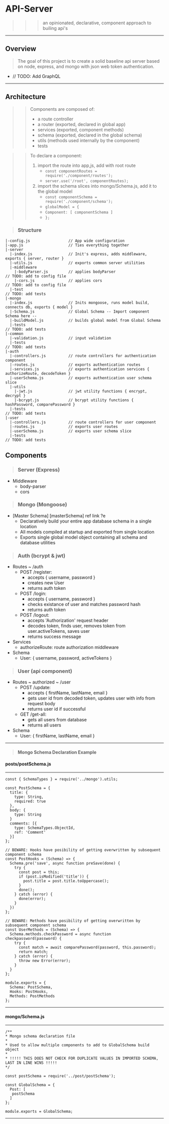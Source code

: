 # API-Server
>>> an opinionated, declarative, component approach to builing api's
* * *

## Overview

> The goal of this project is to create a solid baseline 
> api server based on node, express, and mongo
>  with json web token authentication.
* // TODO: Add GraphQL
* * *

## Architecture

>> Components are composed of:
>> * a route controller
>> * a router (exported, declared in global app)
>> * services (exported, component methods)
>> * schema (exported, declared in the global schema)
>> * utils (methods used internally by the component)
>> * tests

>> To declare a component:
>> 1. import the route into app,js, add with root route
>>    * `const componentRoutes = require('./component/routes');`
>>    * `server.use('/root', componentRoutes);`
>> 2. import the schema slices into mongo/Schema.js,
>>    add it to the global model
>>    * `const componentSchema = require('./component/schema');`
>>    * `globalModel = {`
>>    * `Component: [ componentSchema ]`
>>    * `};`

> ### Structure
    |-config.js                 // App wide configuration                                       
    |-app.js                    // Ties everything together
    |-server
      |-index.js                // Init's express, adds middleware, exports { server, router }
      |-utils.js                // exports common server utilities
      |-middleware
        |-bodyParser.js         // applies bodyParser                                                // TODO: add to config file
        |-cors.js               // applies cors                                                      // TODO: add to config file
      |-test                                                                                         // TODO: add tests
    |-mongo
      |-index.js                // Inits mongoose, runs model build, connects db, exports { model }
      |-Schema.js               // Global Schema -- Import component Schema here --
      |-buildModel.js           // builds global model from Global Schema
      |-tests                                                                                        // TODO: add tests
    |-common
      |-validation.js           // input validation
      |-tests                                                                                        // TODO: add tests
    |-auth
      |-controllers.js          // route controllers for authentication component
      |-routes.js               // exports authentication routes 
      |-services.js             // exports authentication services { authorizeRoute, decodeToken }
      |-userSchema.js           // exports authentication user schema slice
      |-utils
        |-jwt.js                // jwt utility functions { encrypt, decrypt }
        |-bcrypt.js             // bcrypt utility functions { hashPassword, comparePassword }
      |-tests                                                                                        // TODO: add tests
    |-user
      |-controllers.js          // route controllers for user component
      |-routes.js               // exports user routes
      |-userSchema.js           // exports user schema slice
      |-tests                                                                                        // TODO: add tests
## Components
> ### Server (Express)
* Middleware
  * body-parser
  * cors


> ### Mongo (Mongoose)
* [Master Schema] [masterSchema] ref link ?e
  * Declaratively build your entire app database schema 
    in a single location
  * All models compiled at startup and exported from 
    single location
  * Exports single global model object containing all schema
    and database utilities


> ### Auth (bcrypt & jwt)
* Routes ~ /auth
    * POST /register: 
      * accepts { username, password }
      * creates new User
      * returns auth token
    * POST /login:
      * accepts { username, password }
      * checks existance of user and matches password hash
      * returns auth token
    * POST /logout:
      * accepts 'Authorization' request header
      * decodes token, finds user, removes token from user.activeTokens, 
        saves user
      * returns success message
* Services
  * authorizeRoute: route authorization middleware
* Schema
  * User: { username, password, activeTokens }


> ### User (api component)
* Routes ~ authorized ~ /user
  * POST /update:
    * accepts { firstName, lastName, email }
    * gets user id from decoded token, updates user with info from
      request body
    * returns user id if successful
  * GET /get-all:
    * gets all users from database
    * returns all users
* Schema
  * User: { firstName, lastName, email }

* * *
> #### Mongo Schema Declaration Example
#### posts/postSchema.js

* * *

    const { SchemaTypes } = require('../mongo').utils;

    const PostSchema = {
      title: {
        type: String,
        required: true
      },
      body: {
        type: String
      }
      comments: [{
        type: SchemaTypes.ObjectId,
        ref: 'Comment'
      }]
    };

    // BEWARE: Hooks have posibility of getting overwritten by subsequent component schema
    const PostHooks = (Schema) => {
      Schema.pre('save', async function preSave(done) {
        try {
          const post = this;
          if (post.isModified('title')) {
            post.title = post.title.toUppercase();
          }
          done();
        } catch (error) {
          done(error);
        }
      })
    };

    // BEWARE: Methods have posibility of getting overwritten by subsequent component schema
    const UserMethods = (Schema) => {
      Schema.methods.checkPassword = async function checkpassword(password) {
        try {
          const match = await comparePassword(password, this.password);
          return match;
        } catch (error) {
          throw new Error(error);
        }
      }
    };

    module.exports = {
      Schema: PostSchema,
      Hooks: PostHooks,
      Methods: PostMethods
    };

* * *

  #### mongo/Schema.js

* * *

    /**
    * Mongo schema declaration file
    * 
    * Used to allow multiple components to add to GlobalSchema build object
    * 
    * !!!!! THIS DOES NOT CHECK FOR DUPLICATE VALUES IN IMPORTED SCHEMA, LAST IN LINE WINS !!!!!
    */

    const postSchema = require('../post/postSchema');

    const GlobalSchema = {
      Post: [
       postSchema
      ]
    };

    module.exports = GlobalSchema;

* * *

